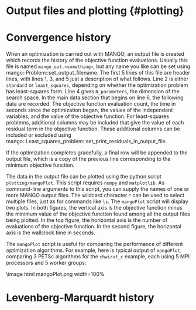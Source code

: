 # Output files and plotting {#plotting}

# Convergence history

When an optimization is carried out with MANGO, an output file is created
which records the history of the objective function evaluations.
Usually this file is named `mango_out.<something>`, but any name you like
can be set using mango::Problem::set_output_filename.
The first 5 lines of this file are header lines, with lines 1, 3, and 5 just a description of what follows.
Line 2 is either `standard` or `least_squares`, depending on whether the optimization problem
has least-squares form. Line 4 gives `N_parameters`, the dimension of the search space.
In the main data section that begins on line 6, the following data are recorded.
The objective function evaluation count, the time in seconds since the optimization began, the values of the independent variables, and
the value of the objective function. For least-squares problems, additional columns may be included that give the value of each residual term
in the objective function. These additional columns can be included or excluded using mango::Least_squares_problem::set_print_residuals_in_output_file.

If the optimization completes gracefully, a final row will be appended to the output file, which is a copy of the previous line corresponding
to the minimum objective function.

The data in the output file can be plotted using the python script `plotting/mangoPlot`. This script requires `numpy` and `matplotlib`. 
As command-line arguments to this script, you can supply the names of one or more MANGO output files. The wildcard character `*` can be used
to select multiple files, just as for commands like `ls`. 
The `mangoPlot` script will display two plots. In both figures, the vertical axis is the objective function minus the
minimum value of the objective function found among all the output files being plotted. In the top figure, the horizontal
axis is the number of evaluations of the objective function. In the second figure, the horizontal axis is the wallclock time in seconds.

The `mangoPlot` script is useful for comparing the performance of different optimization algorithms. 
For example, here is typical output of `mangoPlot`, comparing 3 PETSc algorithms for the `chwirut_c` example, 
each using 5 MPI processors and 5 worker groups:

\image html mangoPlot.png width=100%


# Levenberg-Marquardt history

